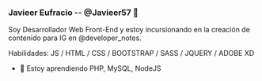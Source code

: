### Javieer Eufracio -- @Javieer57 👋
Soy Desarrollador Web Front-End y estoy incursionando en la creación de contenido para IG en @developer_notes.

Habilidades: JS / HTML / CSS / BOOTSTRAP / SASS / JQUERY / ADOBE XD

- 🌱 Estoy aprendiendo PHP, MySQL, NodeJS 

